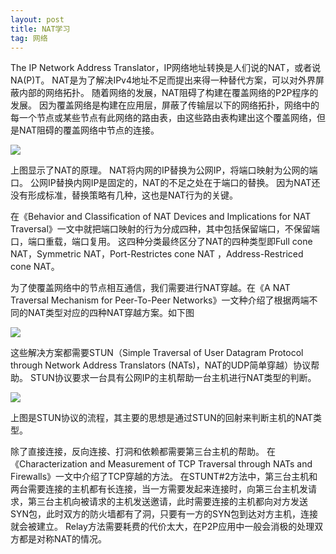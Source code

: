 ```yaml
---
layout: post
title: NAT学习
tag: 网络
---
```


The IP Network Address Translator，IP网络地址转换是人们说的NAT，或者说NA(P)T。
NAT是为了解决IPv4地址不足而提出来得一种替代方案，可以对外界屏蔽内部的网络拓扑。
随着网络的发展，NAT阻碍了构建在覆盖网络的P2P程序的发展。
因为覆盖网络是构建在应用层，屏蔽了传输层以下的网络拓扑，网络中的每一个节点或某些节点有此网络的路由表，由这些路由表构建出这个覆盖网络，但是NAT阻碍的覆盖网络中节点的连接。

![]({{site.baseurl}}/img/20110715-1.jpg)

上图显示了NAT的原理。
NAT将内网的IP替换为公网IP，将端口映射为公网的端口。
公网IP替换内网IP是固定的，NAT的不足之处在于端口的替换。
因为NAT还没有形成标准，替换策略有几种，这也是NAT行为的关键。

在《Behavior and Classification of NAT Devices and Implications for NAT Traversal》一文中就把端口映射的行为分成四种，其中包括保留端口，不保留端口，端口重载，端口复用。
这四种分类最终区分了NAT的四种类型即Full cone NAT，Symmetric NAT，Port-Restrictes cone NAT ，Address-Restriced cone NAT。
     
为了使覆盖网络中的节点相互通信，我们需要进行NAT穿越。在《A NAT Traversal Mechanism for Peer-To-Peer Networks》一文种介绍了根据两端不同的NAT类型对应的四种NAT穿越方案。如下图
     
![]({{site.baseurl}}/img/20110715-2.jpg)    
     
这些解决方案都需要STUN（Simple Traversal of User Datagram Protocol through Network Address Translators (NATs)，NAT的UDP简单穿越）协议帮助。
STUN协议要求一台具有公网IP的主机帮助一台主机进行NAT类型的判断。
    
![]({{site.baseurl}}/img/20110715-3.jpg) 

上图是STUN协议的流程，其主要的思想是通过STUN的回射来判断主机的NAT类型。
     
除了直接连接，反向连接、打洞和依赖都需要第三台主机的帮助。
在《Characterization and Measurement of TCP Traversal through NATs and Firewalls》一文中介绍了TCP穿越的方法。
在STUNT#2方法中，第三台主机和两台需要连接的主机都有长连接，当一方需要发起来连接时，向第三台主机发请求，第三台主机向被请求的主机发送邀请，此时需要连接的主机都向对方发送SYN包，此时双方的防火墙都有了洞，只要有一方的SYN包到达对方主机，连接就会被建立。
Relay方法需要耗费的代价太大，在P2P应用中一般会消极的处理双方都是对称NAT的情况。
                                                                                                                  
                                                                                                                      
